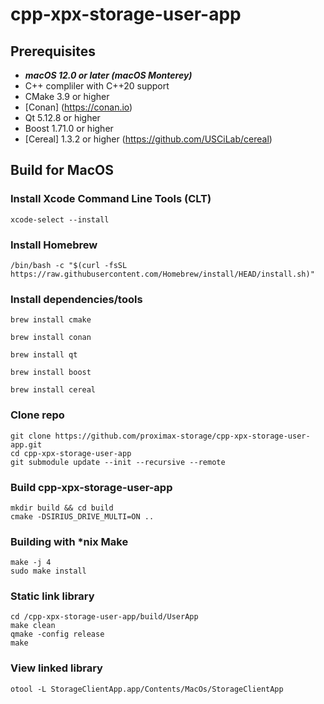 # cpp-xpx-storage-user-app

## Prerequisites

* ***macOS 12.0 or later (macOS Monterey)***
* C++ compliler with C++20 support
* CMake 3.9 or higher
* [Conan] (https://conan.io)
* Qt 5.12.8 or higher
* Boost 1.71.0 or higher 
* [Cereal] 1.3.2 or higher (https://github.com/USCiLab/cereal)


## Build for MacOS
### Install Xcode Command Line Tools (CLT)
```shell
xcode-select --install
```

### Install Homebrew
```shell
/bin/bash -c "$(curl -fsSL https://raw.githubusercontent.com/Homebrew/install/HEAD/install.sh)"
```

### Install dependencies/tools
```shell
brew install cmake
```
```shell
brew install conan
```
```shell
brew install qt
```
```shell
brew install boost
```
```shell
brew install cereal
```

### Clone repo
```shell
git clone https://github.com/proximax-storage/cpp-xpx-storage-user-app.git
cd cpp-xpx-storage-user-app
git submodule update --init --recursive --remote
```

### Build cpp-xpx-storage-user-app
```shell
mkdir build && cd build
cmake -DSIRIUS_DRIVE_MULTI=ON ..
```

### Building with *nix Make
```shell
make -j 4
sudo make install
```

### Static link library
```shell
cd /cpp-xpx-storage-user-app/build/UserApp
make clean
qmake -config release
make
```

### View linked library
```shell
otool -L StorageClientApp.app/Contents/MacOs/StorageClientApp
```
